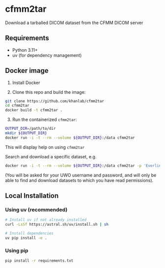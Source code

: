 # cfmm2tar

Download a tarballed DICOM dataset from the CFMM DICOM server

## Requirements

- Python 3.11+
- uv (for dependency management)

## Docker image

1. Install Docker

2. Clone this repo and build the image:

```bash
git clone https://github.com/khanlab/cfmm2tar
cd cfmm2tar
docker build -t cfmm2tar .
```

3. Run the containerized `cfmm2tar`:

```bash
OUTPUT_DIR=/path/to/dir
mkdir ${OUTPUT_DIR}
docker run -i -t --rm --volume ${OUTPUT_DIR}:/data cfmm2tar
```

This will display help on using `cfmm2tar`

Search and download a specific dataset, e.g.

```bash
docker run -i -t --rm --volume ${OUTPUT_DIR}:/data cfmm2tar -p 'Everling^Marmoset' -d '20180803' /data
```

(You will be asked for your UWO username and password, and will only be able to find and download datasets to which you have read permissions).

## Local Installation

### Using uv (recommended)

```bash
# Install uv if not already installed
curl -LsSf https://astral.sh/uv/install.sh | sh

# Install dependencies
uv pip install -e .
```

### Using pip

```bash
pip install -r requirements.txt
```
